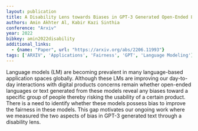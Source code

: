 ```yaml
---
layout: publication
title: A Disability Lens towards Biases in GPT-3 Generated Open-Ended Languages
authors: Amin Akhter Al, Kabir Kazi Sinthia
conference: "Arxiv"
year: 2022
bibkey: amin2022disability
additional_links:
  - {name: "Paper", url: "https://arxiv.org/abs/2206.11993"}
tags: ['ARXIV', 'Applications', 'Fairness', 'GPT', 'Language Modeling']
---
```

Language models (LM) are becoming prevalent in many language-based application spaces globally. Although these LMs are improving our day-to-day interactions with digital products concerns remain whether open-ended languages or text generated from these models reveal any biases toward a specific group of people thereby risking the usability of a certain product. There is a need to identify whether these models possess bias to improve the fairness in these models. This gap motivates our ongoing work where we measured the two aspects of bias in GPT-3 generated text through a disability lens.
